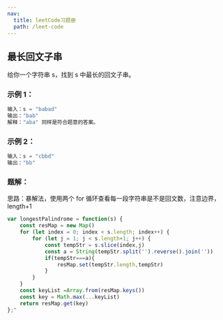 ```yaml
---
nav:
  title: leetCode习题册
  path: /leet-code
---
```


## 最长回文子串

给你一个字符串 s，找到 s 中最长的回文子串。

### 示例 1：

```javaScript
输入：s = "babad"
输出："bab"
解释："aba" 同样是符合题意的答案。
```

### 示例 2：

```javaScript
输入：s = "cbbd"
输出："bb"
```

### 题解：

思路：暴解法，使用两个 for 循环查看每一段字符串是不是回文数，注意边界，length+1

```jsx | pure
var longestPalindrome = function(s) {
    const resMap = new Map()
    for (let index = 0; index < s.length; index++) {
        for (let j = 1; j < s.length+1; j++) {
            const tempStr = s.slice(index,j)
            const a = String(tempStr.split('').reverse().join(''))
            if(tempStr===a){
                resMap.set(tempStr.length,tempStr)
            }
        }
    }
    const keyList =Array.from(resMap.keys())
    const key = Math.max(...keyList)
    return resMap.get(key)
};"
```
